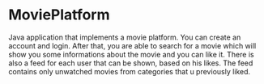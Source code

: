 # MoviePlatform
Java application that implements a movie platform. You can create an account and login. After that, you are able to search for a movie which will show you some informations about the movie and you can like it. There is also a feed for each user that can be shown, based on his likes. The feed contains only unwatched movies from categories that u previously liked.
